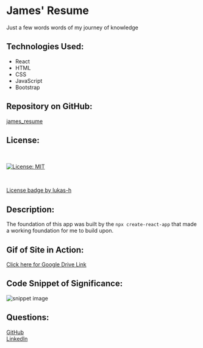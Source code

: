 # James' Resume

Just a few words words of my journey of knowledge

## Technologies Used:

* React
* HTML
* CSS
* JavaScript
* Bootstrap

## Repository on GitHub:

[james_resume](https://github.com/OnlyMeHere/james_resume)

## License:
<br>

[![License: MIT](https://img.shields.io/badge/License-MIT-yellow.svg)](https://opensource.org/licenses/MIT)

<br>

[License badge by lukas-h](https://gist.github.com/lukas-h/2a5d00690736b4c3a7ba)
<br>

## Description:

The foundation of this app was built by the ```npx create-react-app``` that made a working foundation for me to build upon.


## Gif of Site in Action:

[Click here for Google Drive Link](https://drive.google.com/file/d/1h2mfhzxrRR_hRKTqoN7YhwCskk1MnXr2/view)

## Code Snippet of Significance:

![snippet image](../../assets/ScreenShot.png)

## Questions:

[GitHub](https://github.com/OnlyMeHere)<br>
[LinkedIn](linkedin.com/in/jamesbennett1here)


